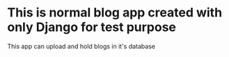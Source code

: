 # This is normal blog app created with only Django for test purpose
This app can upload and hold blogs in it's database
